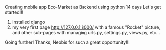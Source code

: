 Creating mobile app Eco-Market as Backend using python
14 days
Let's get started!!!
1) installed django
2) my very first page http://127.0.0.1:8000/ with a famous "Rocket" picture,
   and other sub-pages with managing urls.py, settings.py, views.py, etc...  

Going further!
Thanks, Neobis for such a great opportunity!!!
   
